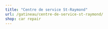 ```yaml
---
title: "Centre de service St-Raymond"
url: /gatineau/centre-de-service-st-raymond/
shop: car repair
---
```

